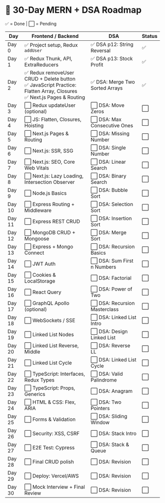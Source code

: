 # 📅 30-Day MERN + DSA Roadmap

✅ = Done | ⬜️ = Pending

| Day | Frontend / Backend | DSA | Status |
|-----|--------------------|-----|--------|
| Day 0 | ✅ Project setup, Redux `addUser` | ✅ DSA p12: String Reversal | ✅ |
| Day 1 | ✅ Redux Thunk, API, ExtraReducers | ✅ DSA p13: Stock Profit | ✅ |
| Day 2 | ✅ Redux removeUser CRUD + Delete button  <br> ✅ JavaScript Practice: Flatten Array, Closures  <br> ✅ Next.js Pages & Routing | ✅ DSA: Merge Two Sorted Arrays | ✅ |
| Day 3 | ⬜️ Redux updateUser (optional) | ⬜️ DSA: Move Zeros | ⬜️ |
| Day 4 | ⬜️ JS: Flatten, Closures, Hoisting | ⬜️ DSA: Max Consecutive Ones | ⬜️ |
| Day 5 | ⬜️ Next.js Pages & Routing | ⬜️ DSA: Missing Number | ⬜️ |
| Day 6 | ⬜️ Next.js: SSR, SSG | ⬜️ DSA: Single Number | ⬜️ |
| Day 7 | ⬜️ Next.js: SEO, Core Web Vitals | ⬜️ DSA: Linear Search | ⬜️ |
| Day 8 | ⬜️ Next.js: Lazy Loading, Intersection Observer | ⬜️ DSA: Binary Search | ⬜️ |
| Day 9 | ⬜️ Node.js Basics | ⬜️ DSA: Bubble Sort | ⬜️ |
| Day 10 | ⬜️ Express Routing + Middleware | ⬜️ DSA: Selection Sort | ⬜️ |
| Day 11 | ⬜️ Express REST CRUD | ⬜️ DSA: Insertion Sort | ⬜️ |
| Day 12 | ⬜️ MongoDB CRUD + Mongoose | ⬜️ DSA: Merge Sort | ⬜️ |
| Day 13 | ⬜️ Express + Mongo Connect | ⬜️ DSA: Recursion Basics | ⬜️ | 
| Day 14 | ⬜️ JWT Auth | ⬜️ DSA: Sum First n Numbers | ⬜️ |
| Day 15 | ⬜️ Cookies & LocalStorage | ⬜️ DSA: Factorial | ⬜️ |
| Day 16 | ⬜️ React Query | ⬜️ DSA: Power of Two | ⬜️ |
| Day 17 | ⬜️ GraphQL Apollo (optional) | ⬜️ DSA: Recursion Masterclass | ⬜️ |
| Day 18 | ⬜️ WebSockets / SSE | ⬜️ DSA: Linked List Intro | ⬜️ |
| Day 19 | ⬜️ Linked List Nodes | ⬜️ DSA: Design Linked List | ⬜️ |
| Day 20 | ⬜️ Linked List Reverse, Middle | ⬜️ DSA: Reverse LL | ⬜️ |
| Day 21 | ⬜️ Linked List Cycle | ⬜️ DSA: Linked List Cycle | ⬜️ |
| Day 22 | ⬜️ TypeScript: Interfaces, Redux Types | ⬜️ DSA: Valid Palindrome | ⬜️ |
| Day 23 | ⬜️ TypeScript: Props, Generics | ⬜️ DSA: Anagram | ⬜️ |
| Day 24 | ⬜️ HTML & CSS: Flex, ARIA | ⬜️ DSA: Two Pointers | ⬜️ |
| Day 25 | ⬜️ Forms & Validation | ⬜️ DSA: Sliding Window | ⬜️ |
| Day 26 | ⬜️ Security: XSS, CSRF | ⬜️ DSA: Stack Intro | ⬜️ |
| Day 27 | ⬜️ E2E Test: Cypress | ⬜️ DSA: Stack & Queue | ⬜️ |
| Day 28 | ⬜️ Final CRUD polish | ⬜️ DSA: Revision | ⬜️ |
| Day 29 | ⬜️ Deploy: Vercel/AWS | ⬜️ DSA: Revision | ⬜️ |
| Day 30 | ⬜️ Mock Interview + Final Review | ⬜️ DSA: Revision | ⬜️ |